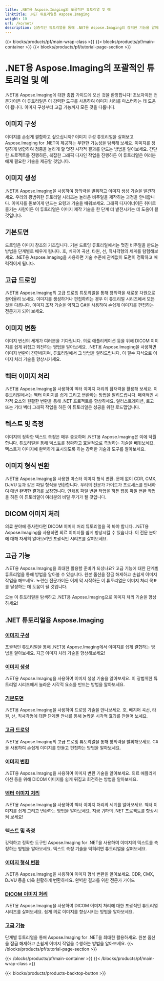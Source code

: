 ```yaml
---
title: .NET용 Aspose.Imaging의 포괄적인 튜토리얼 및 예
linktitle: .NET 튜토리얼용 Aspose.Imaging
weight: 10
url: /ko/net/
description: 심층적인 튜토리얼을 통해 .NET용 Aspose.Imaging의 강력한 기능을 알아보세요. 이미지 구성부터 고급 기능까지, 기술을 향상하고 이미지 처리 게임을 향상시켜 보세요.
---
```


{{< blocks/products/pf/main-wrap-class >}}
{{< blocks/products/pf/main-container >}}
{{< blocks/products/pf/tutorial-page-section >}}

# .NET용 Aspose.Imaging의 포괄적인 튜토리얼 및 예


.NET용 Aspose.Imaging에 대한 종합 가이드에 오신 것을 환영합니다! 초보자이든 전문가이든 이 튜토리얼은 이 강력한 도구를 사용하여 이미지 처리를 마스터하는 데 도움이 됩니다. 이미지 구성부터 고급 기능까지 모든 것을 다룹니다.

## 이미지 구성

이미지를 손쉽게 결합하고 싶으십니까? 이미지 구성 튜토리얼을 살펴보고 Aspose.Imaging for .NET이 제공하는 무한한 가능성을 탐색해 보세요. 이미지를 정밀하게 병합하여 청중을 놀라게 할 멋진 시각적 결과를 만드는 방법을 알아보세요. 간단한 프로젝트를 진행하든, 복잡한 그래픽 디자인 작업을 진행하든 이 튜토리얼은 여러분에게 필요한 기술을 제공할 것입니다.

## 이미지 생성

.NET용 Aspose.Imaging을 사용하여 창의력을 발휘하고 이미지 생성 기술을 발견하세요. 우리의 광범위한 튜토리얼 시리즈는 놀라운 비주얼을 제작하는 과정을 안내합니다. 이미지를 돋보이게 만드는 요령과 기술을 배워보세요. 그래픽 디자이너이든 취미로 즐기는 사람이든 이 튜토리얼은 이미지 제작 기술을 한 단계 더 발전시키는 데 도움이 될 것입니다.

## 기본도면

드로잉은 이미지 창조의 기초입니다. 기본 드로잉 튜토리얼에서는 멋진 비주얼을 만드는 방법을 단계별로 배우게 됩니다. 호, 베지어 곡선, 타원, 선, 직사각형의 세계를 탐험해보세요. .NET용 Aspose.Imaging을 사용하면 기술 수준에 관계없이 도면이 정확하고 매력적이게 됩니다.

## 고급 드로잉

.NET용 Aspose.Imaging의 고급 드로잉 튜토리얼을 통해 창의력을 새로운 차원으로 끌어올려 보세요. 이미지를 생성하거나 편집하려는 경우 이 튜토리얼 시리즈에서 모든 것을 다룹니다. 이미지 조작 기술을 익히고 C#을 사용하여 손쉽게 이미지를 편집하는 전문가가 되어 보세요.

## 이미지 변환

이미지 변신의 세계가 여러분을 기다립니다. 의료 애플리케이션 등을 위해 DICOM 이미지를 쉽게 뒤집고 회전하는 방법을 알아보세요. .NET용 Aspose.Imaging을 사용하면 이미지 변환이 간편해지며, 튜토리얼에서 그 방법을 알려드립니다. 이 필수 지식으로 이미지 처리 기술을 향상시키세요.

## 벡터 이미지 처리

.NET용 Aspose.Imaging을 사용하여 벡터 이미지 처리의 잠재력을 활용해 보세요. 이 튜토리얼에서는 벡터 이미지를 쉽게 그리고 변환하는 방법을 알려드립니다. 매력적인 시각적 요소와 원활한 변환을 통해 .NET 프로젝트를 향상하세요. 일러스트레이션, 로고 또는 기타 벡터 그래픽 작업을 하든 이 튜토리얼은 성공을 위한 로드맵입니다.

## 텍스트 및 측정

이미지의 정확한 텍스트 측정은 매우 중요하며 .NET용 Aspose.Imaging은 이에 탁월합니다. 튜토리얼을 통해 텍스트를 정확하고 효율적으로 측정하는 기술을 배워보세요. 텍스트가 이미지에 완벽하게 표시되도록 하는 강력한 기술과 도구를 알아보세요.

## 이미지 형식 변환

.NET용 Aspose.Imaging을 사용한 마스터 이미지 형식 변환. 문제 없이 CDR, CMX, DJVU 등과 같은 파일 형식을 변환합니다. 우리의 전문가 가이드가 프로세스를 안내하여 매번 완벽한 결과를 보장합니다. 인쇄용 파일 변환 작업을 하든 웹용 파일 변환 작업을 하든 이 튜토리얼이 여러분의 비밀 무기가 될 것입니다.

## DICOM 이미지 처리

의료 분야에 종사한다면 DICOM 이미지 처리 튜토리얼을 꼭 봐야 합니다. .NET용 Aspose.Imaging을 사용하면 의료 이미지를 쉽게 향상시킬 수 있습니다. 이 전문 분야에 대해 자세히 알아보려면 포괄적인 시리즈를 살펴보세요.

## 고급 기능

.NET용 Aspose.Imaging을 최대한 활용할 준비가 되셨나요? 고급 기능에 대한 단계별 튜토리얼을 통해 방법을 알아볼 수 있습니다. 원본 옵션을 잠금 해제하고 손쉽게 이미지 작업을 해보세요. 노련한 전문가이든 이제 막 시작하든 이 튜토리얼은 이미지 처리 목표를 달성하는 데 도움이 될 것입니다.

오늘 이 튜토리얼을 탐색하고 .NET용 Aspose.Imaging으로 이미지 처리 기술을 향상하세요!
## .NET 튜토리얼용 Aspose.Imaging
### [이미지 구성](./image-composition/)
포괄적인 튜토리얼을 통해 .NET용 Aspose.Imaging에서 이미지를 쉽게 결합하는 방법을 알아보세요. 지금 이미지 처리 기술을 향상해보세요!
### [이미지 생성](./image-creation/)
.NET용 Aspose.Imaging을 사용하여 이미지 생성 기술을 알아보세요. 이 광범위한 튜토리얼 시리즈에서 놀라운 시각적 요소를 만드는 방법을 알아보세요.
### [기본도면](./basic-drawing/)
.NET용 Aspose.Imaging을 사용하여 드로잉 기술을 만나보세요. 호, 베지어 곡선, 타원, 선, 직사각형에 대한 단계별 안내를 통해 놀라운 시각적 효과를 만들어 보세요.
### [고급 드로잉](./advanced-drawing/)
.NET용 Aspose.Imaging의 고급 드로잉 튜토리얼을 통해 창의력을 발휘해보세요. C#을 사용하여 손쉽게 이미지를 만들고 편집하는 방법을 알아보세요.
### [이미지 변환](./image-transformation/)
.NET용 Aspose.Imaging을 사용하여 이미지 변환 기술을 알아보세요. 의료 애플리케이션 등을 위해 DICOM 이미지를 쉽게 뒤집고 회전하는 방법을 알아보세요.
### [벡터 이미지 처리](./vector-image-processing/)
.NET용 Aspose.Imaging을 사용하여 벡터 이미지 처리의 세계를 알아보세요. 벡터 이미지를 쉽게 그리고 변환하는 방법을 알아보세요. 지금 귀하의 .NET 프로젝트를 향상시켜 보세요!
### [텍스트 및 측정](./text-and-measurements/)
강력하고 정확한 도구인 Aspose.Imaging for .NET을 사용하여 이미지의 텍스트를 측정하는 방법을 알아보세요. 텍스트 측정 기술을 익히려면 튜토리얼을 살펴보세요.
### [이미지 형식 변환](./image-format-conversion/)
.NET용 Aspose.Imaging을 사용하여 이미지 형식 변환을 알아보세요. CDR, CMX, DJVU 등을 더욱 원활하게 변환하세요. 완벽한 결과를 위한 전문가 가이드
### [DICOM 이미지 처리](./dicom-image-processing/)
.NET용 Aspose.Imaging을 사용하여 DICOM 이미지 처리에 대한 포괄적인 튜토리얼 시리즈를 살펴보세요. 쉽게 의료 이미지를 향상시키는 방법을 알아보세요.
### [고급 기능](./advanced-features/)
단계별 튜토리얼을 통해 Aspose.Imaging for .NET을 최대한 활용하세요. 원본 옵션을 잠금 해제하고 손쉽게 이미지 작업을 수행하는 방법을 알아보세요.
{{< /blocks/products/pf/tutorial-page-section >}}

{{< /blocks/products/pf/main-container >}}
{{< /blocks/products/pf/main-wrap-class >}}

{{< blocks/products/products-backtop-button >}}
